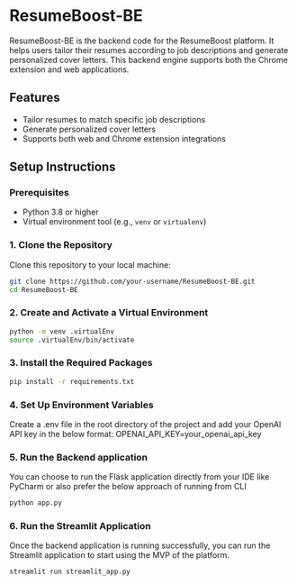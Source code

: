 # ResumeBoost-BE

ResumeBoost-BE is the backend code for the ResumeBoost platform. It helps users tailor their resumes according to job descriptions and generate personalized cover letters. This backend engine supports both the Chrome extension and web applications.

## Features

- Tailor resumes to match specific job descriptions
- Generate personalized cover letters
- Supports both web and Chrome extension integrations

## Setup Instructions

### Prerequisites

- Python 3.8 or higher
- Virtual environment tool (e.g., `venv` or `virtualenv`)

### 1. Clone the Repository

Clone this repository to your local machine:

```bash
git clone https://github.com/your-username/ResumeBoost-BE.git
cd ResumeBoost-BE
```

### 2. Create and Activate a Virtual Environment

```bash
python -m venv .virtualEnv
source .virtualEnv/bin/activate
```

### 3. Install the Required Packages

```bash
pip install -r requirements.txt
```

### 4. Set Up Environment Variables
Create a .env file in the root directory of the project and add your OpenAI API key in the below format:
OPENAI_API_KEY=your_openai_api_key

### 5. Run the Backend application
You can choose to run the Flask application directly from your IDE like PyCharm or also prefer the below approach of running from CLI
```bash
python app.py
```

### 6. Run the Streamlit Application
Once the backend application is running successfully, you can run the Streamlit application to start using the MVP of the platform. 
```bash
streamlit run streamlit_app.py
```

